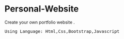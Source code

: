 # Personal-Website
Create your own portfolio website .</br>
<pre>Using Language: Html,Css,Bootstrap,Javascript</pre></br>


 
